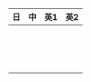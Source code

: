 |日|中|英1|英2|
|:-:|:-:|:-:|:-:|
|||||
|||||
|||||
|||||
|||||
|||||
|||||
|||||
|||||
|||||
|||||
|||||
|||||
|||||
|||||
|||||
